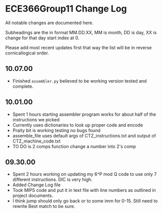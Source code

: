 # ECE366Group11 Change Log

All notable changes are documented here.

Subheadings are the in format MM.DD.XX, MM is month, DD is day, XX is change for that day start index at 0.

Please add most recent updates first that way the list will be in reverse cornicallogical order.

## 10.07.00

- Finished `assembler.py` believed to be working version tested and complete.

## 10.01.00

- Spent 1 hours starting assembler program works for about half of the instructions we picked
- Currently uses dictionaries to look up proper code and encode
- Praity bit is working testing no bugs found
- assemble_file uses default args of CTZ_instructions.txt and output of CTZ_machine_code.txt
- TO DO is 2 comps function change a number into 2's comp

## 09.30.00

- Spent 2 hours working on updating my 6^P mod Q code to use only 7 different instructions. DIC is very high.
- Added Change Log file
- Took MIPS code and put it in text file with line numbers as outlined in project documents.
- I think jump should only go back or to some imm for 0-15. Still need to rewrite Best match to be sure.
